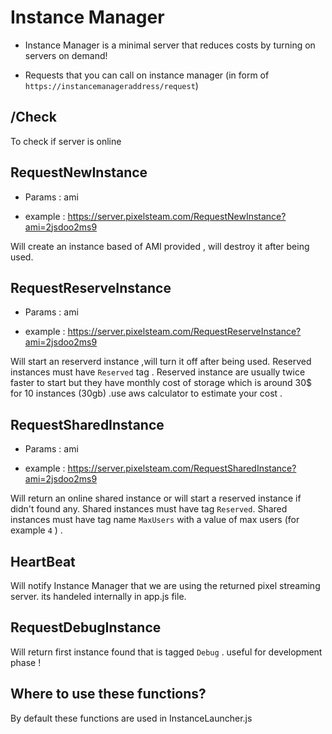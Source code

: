# Instance Manager

- Instance Manager is a minimal server that reduces costs by turning on servers on demand!

- Requests that you can call on instance manager (in form of ` https://instancemanageraddress/request `)

## /Check
To check if server is online 

## RequestNewInstance 
- Params : ami 

- example : https://server.pixelsteam.com/RequestNewInstance?ami=2jsdoo2ms9

Will create an instance based of AMI provided , will destroy it after being used.


## RequestReserveInstance 

- Params : ami 

- example : https://server.pixelsteam.com/RequestReserveInstance?ami=2jsdoo2ms9

Will start an reserverd instance ,will turn it off after being used. Reserved instances must have `Reserved` tag . Reserved instance are usually twice faster to start but they have monthly cost of storage which is around 30$ for 10 instances (30gb) .use aws calculator to estimate your cost .

## RequestSharedInstance

- Params : ami 

- example : https://server.pixelsteam.com/RequestSharedInstance?ami=2jsdoo2ms9

Will return an online shared instance or will start a reserved instance if didn't found any. Shared instances must have tag `Reserved`. Shared instances must have tag name `MaxUsers` with a value of max users (for example `4` ) .

## HeartBeat

Will notify Instance Manager  that we are using the returned pixel streaming server. its handeled internally in app.js file.

## RequestDebugInstance 

Will return first instance found that is tagged `Debug` . useful for development phase !

## Where to use these functions?

By default these functions are used in InstanceLauncher.js
